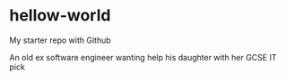 # hellow-world
My starter repo with Github

An old ex software engineer wanting help his daughter with her GCSE IT pick
